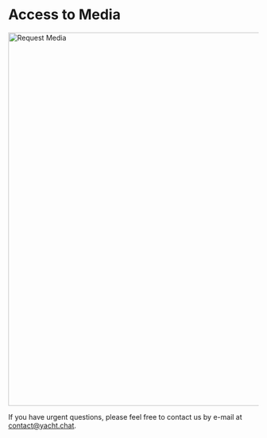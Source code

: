 


# Access to Media

<img alt="Request Media" src="/img/docs/RequestMediaView.png" width="750"/>

If you have urgent questions, please feel free to contact us by e-mail at [contact@yacht.chat](mailto:contact@yacht.chat).